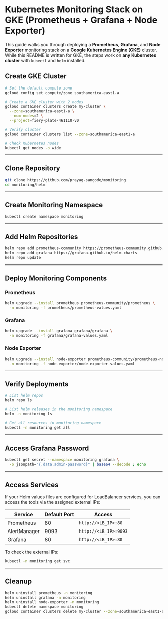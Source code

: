 # Kubernetes Monitoring Stack on GKE (Prometheus + Grafana + Node Exporter)

This guide walks you through deploying a **Prometheus**, **Grafana**, and **Node Exporter** monitoring stack on a **Google Kubernetes Engine (GKE)** cluster.
While this README is written for GKE, the steps work on **any Kubernetes cluster** with `kubectl` and `helm` installed.


##  Create GKE Cluster

```bash
# Set the default compute zone
gcloud config set compute/zone southamerica-east1-a

# Create a GKE cluster with 2 nodes
gcloud container clusters create my-cluster \
  --zone=southamerica-east1-a \
  --num-nodes=2 \
  --project=fiery-plate-461110-v0

# Verify cluster
gcloud container clusters list --zone=southamerica-east1-a

# Check Kubernetes nodes
kubectl get nodes -o wide
```

---

##  Clone Repository

```bash
git clone https://github.com/prayag-sangode/monitoring
cd monitoring/helm
```

---

##  Create Monitoring Namespace

```bash
kubectl create namespace monitoring
```

---

##  Add Helm Repositories

```bash
helm repo add prometheus-community https://prometheus-community.github.io/helm-charts
helm repo add grafana https://grafana.github.io/helm-charts
helm repo update
```

---

## Deploy Monitoring Components

### **Prometheus**

```bash
helm upgrade --install prometheus prometheus-community/prometheus \
  -n monitoring -f prometheus/prometheus-values.yaml
```

### **Grafana**

```bash
helm upgrade --install grafana grafana/grafana \
  -n monitoring -f grafana/grafana-values.yaml
```

### **Node Exporter**

```bash
helm upgrade --install node-exporter prometheus-community/prometheus-node-exporter \
  -n monitoring -f node-exporter/node-exporter-values.yaml
```

---

##  Verify Deployments

```bash
# List helm repos
helm repo ls

# List helm releases in the monitoring namespace
helm -n monitoring ls

# Get all resources in monitoring namespace
kubectl -n monitoring get all
```

---

##  Access Grafana Password

```bash
kubectl get secret --namespace monitoring grafana \
  -o jsonpath="{.data.admin-password}" | base64 --decode ; echo
```

---

##  Access Services

If your Helm values files are configured for LoadBalancer services, you can access the tools via the assigned external IPs:

| Service      | Default Port | Access                |
| ------------ | ------------ | --------------------- |
| Prometheus   | 80           | `http://<LB_IP>:80`   |
| AlertManager | 9093         | `http://<LB_IP>:9093` |
| Grafana      | 80           | `http://<LB_IP>:80`   |

To check the external IPs:

```bash
kubectl -n monitoring get svc
```

---

## Cleanup

```bash
helm uninstall prometheus -n monitoring
helm uninstall grafana -n monitoring
helm uninstall node-exporter -n monitoring
kubectl delete namespace monitoring
gcloud container clusters delete my-cluster --zone=southamerica-east1-a
```


